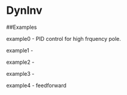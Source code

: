 # DynInv

##Examples

example0 - PID control for high frquency pole.

example1 - 

example2 - 

example3 - 

example4 - feedforward